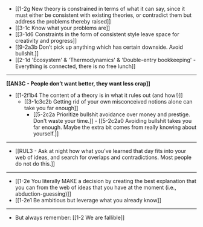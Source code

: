 - [[1-2g New theory is constrained in terms of what it can say, since it must either be consistent with existing theories, or contradict them but address the problems thereby raised]]
- [[3-1c Know what your problems are]]
- [[3-1d6 Constraints in the form of consistent style leave space for creativity and progress]]
- [[9-2a3b Don’t pick up anything which has certain downside. Avoid bullshit.]]
- [[2-1d 'Ecosystem' & 'Thermodynamics' & 'Double-entry bookkeeping' - Everything is connected, there is no free lunch]]
---
**[[AN3C - People don’t want better, they want less crap]]**
  - [[1-2f1b4 The content of a theory is in what it rules out (and how!)]]
    - [[3-1c3c2b Getting rid of your own misconceived notions alone can take you far enough]]
      - [[5-2c2a Prioritize bullshit avoidance over money and prestige. Don't waste your time.]]
				- [[5-2c2a0 Avoiding bullshit takes you far enough. Maybe the extra bit comes from really knowing about yourself.]]
---
- [[RUL3 - Ask at night how what you’ve learned that day fits into your web of ideas, and search for overlaps and contradictions. Most people do not do this.]]
---
- [[1-2e You literally MAKE a decision by creating the best explanation that you can from the web of ideas that you have at the moment (i.e., abduction-guessing)]]
- [[1-2e1 Be ambitious but leverage what you already know]]
---
- But always remember: [[1-2 We are fallible]]
